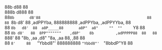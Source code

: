                                                                       
88b           d88                                                 88  
888b         d888                                                 88  
88`8b       d8'88                                                 88  
88 `8b     d8' 88   ,adPPYba,  888888888   ,adPPYba,  ,adPPYYba,  88  
88  `8b   d8'  88  a8P_____88       a8P"  a8"     ""  ""     `Y8  88  
88   `8b d8'   88  8PP"""""""    ,d8P'    8b          ,adPPPPP88  88  
88    `888'    88  "8b,   ,aa  ,d8"       "8a,   ,aa  88,    ,88  88  
88     `8'     88   `"Ybbd8"'  888888888   `"Ybbd8"'  `"8bbdP"Y8  88  
                                                                      
                                                                    
